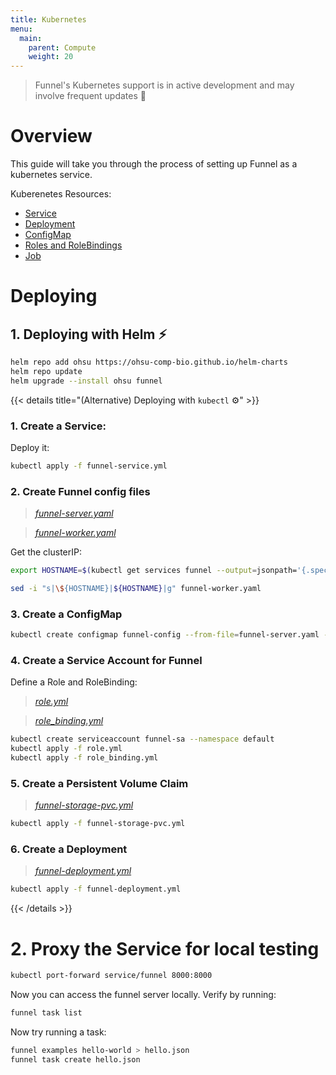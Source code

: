 ```yaml
---
title: Kubernetes
menu:
  main:
    parent: Compute
    weight: 20
---
```


> Funnel's Kubernetes support is in active development and may involve frequent updates 🚧

# Overview

This guide will take you through the process of setting up Funnel as a kubernetes service.

Kuberenetes Resources:
- [Service](https://kubernetes.io/docs/concepts/services-networking/service/)
- [Deployment](https://kubernetes.io/docs/concepts/workloads/controllers/deployment/)
- [ConfigMap](https://kubernetes.io/docs/tasks/configure-pod-container/configure-pod-configmap/)
- [Roles and RoleBindings](https://kubernetes.io/docs/reference/access-authn-authz/rbac/#default-roles-and-role-bindings)
- [Job](https://kubernetes.io/docs/concepts/workloads/controllers/jobs-run-to-completion/)

# Deploying

## 1. Deploying with Helm ⚡️

```sh
helm repo add ohsu https://ohsu-comp-bio.github.io/helm-charts
helm repo update
helm upgrade --install ohsu funnel
```

{{< details title="(Alternative) Deploying with `kubectl` ⚙️" >}}

### 1. Create a Service:

Deploy it:

```sh
kubectl apply -f funnel-service.yml
```

### 2. Create Funnel config files

> *[funnel-server.yaml](https://github.com/ohsu-comp-bio/funnel/blob/develop/deployments/kubernetes/funnel-server.yaml)*

> *[funnel-worker.yaml](https://github.com/ohsu-comp-bio/funnel/blob/develop/deployments/kubernetes/funnel-worker.yaml)*

Get the clusterIP:

```sh
export HOSTNAME=$(kubectl get services funnel --output=jsonpath='{.spec.clusterIP}')

sed -i "s|\${HOSTNAME}|${HOSTNAME}|g" funnel-worker.yaml
```

### 3. Create a ConfigMap

```sh
kubectl create configmap funnel-config --from-file=funnel-server.yaml --from-file=funnel-worker.yaml
```

### 4. Create a Service Account for Funnel

Define a Role and RoleBinding:

> *[role.yml](https://github.com/ohsu-comp-bio/funnel/blob/develop/deployments/kubernetes/role.yml)*

> *[role_binding.yml](https://github.com/ohsu-comp-bio/funnel/blob/develop/deployments/kubernetes/role_binding.yml)*

```sh
kubectl create serviceaccount funnel-sa --namespace default
kubectl apply -f role.yml
kubectl apply -f role_binding.yml
```

### 5. Create a Persistent Volume Claim

> *[funnel-storage-pvc.yml](https://github.com/ohsu-comp-bio/funnel/blob/develop/deployments/kubernetes/funnel-storage-pvc.yml)*

```sh
kubectl apply -f funnel-storage-pvc.yml
```

### 6. Create a Deployment

> *[funnel-deployment.yml](https://github.com/ohsu-comp-bio/funnel/blob/develop/deployments/kubernetes/funnel-deployment.yml)*

```sh
kubectl apply -f funnel-deployment.yml
```

{{< /details >}}

# 2. Proxy the Service for local testing

```sh
kubectl port-forward service/funnel 8000:8000
```

Now you can access the funnel server locally. Verify by running:

```sh
funnel task list
```

Now try running a task:

```sh
funnel examples hello-world > hello.json
funnel task create hello.json
```
